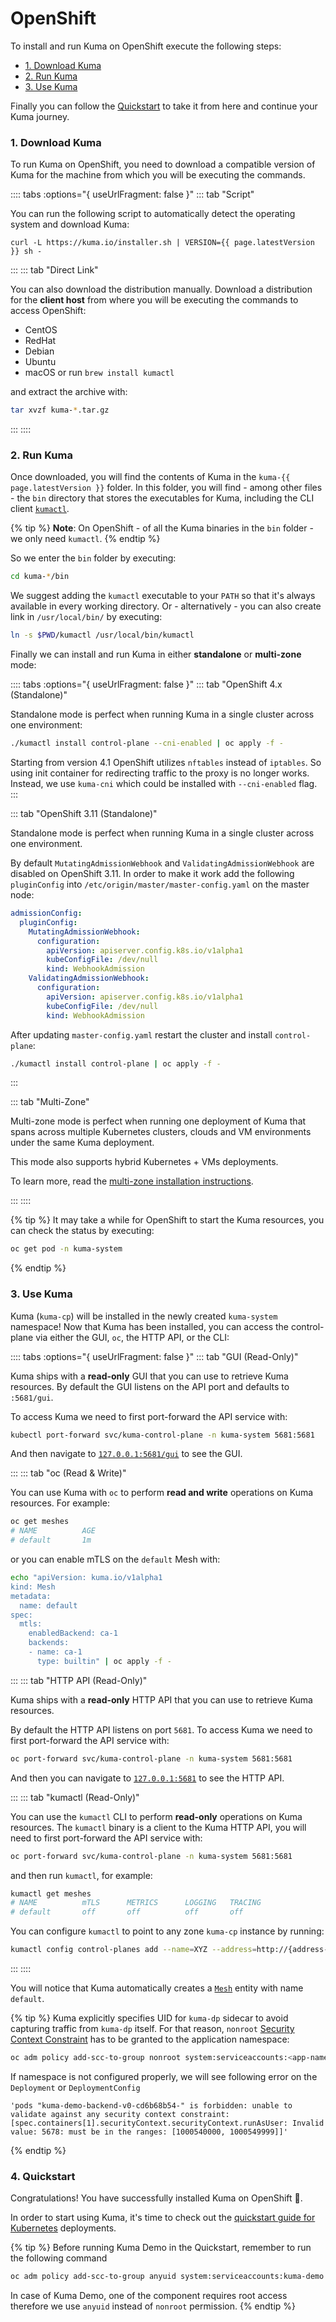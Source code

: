 ---
---
# OpenShift

To install and run Kuma on OpenShift execute the following steps:

* [1. Download Kuma](#_1-download-kuma)
* [2. Run Kuma](#_2-run-kuma)
* [3. Use Kuma](#_3-use-kuma)

Finally you can follow the [Quickstart](#_4-quickstart) to take it from here and continue your Kuma journey.

### 1. Download Kuma

To run Kuma on OpenShift, you need to download a compatible version of Kuma for the machine from which you will be executing the commands.

:::: tabs :options="{ useUrlFragment: false }"
::: tab "Script"

You can run the following script to automatically detect the operating system and download Kuma:

<div class="language-sh">
<pre><code>curl -L https://kuma.io/installer.sh | VERSION={{ page.latestVersion }} sh -</code></pre>
</div>

:::
::: tab "Direct Link"

You can also download the distribution manually. Download a distribution for the **client host** from where you will be executing the commands to access OpenShift:

* <a :href="'https://download.konghq.com/mesh-alpine/kuma-' + page.latestVersion + '-centos-amd64.tar.gz'">CentOS</a>
* <a :href="'https://download.konghq.com/mesh-alpine/kuma-' + page.latestVersion + '-rhel-amd64.tar.gz'">RedHat</a>
* <a :href="'https://download.konghq.com/mesh-alpine/kuma-' + page.latestVersion + '-debian-amd64.tar.gz'">Debian</a>
* <a :href="'https://download.konghq.com/mesh-alpine/kuma-' + page.latestVersion + '-ubuntu-amd64.tar.gz'">Ubuntu</a>
* <a :href="'https://download.konghq.com/mesh-alpine/kuma-' + page.latestVersion + '-darwin-amd64.tar.gz'">macOS</a> or run `brew install kumactl`

and extract the archive with:

```sh
tar xvzf kuma-*.tar.gz
```

:::
::::

### 2. Run Kuma

Once downloaded, you will find the contents of Kuma in the `kuma-{{ page.latestVersion }}` folder. In this folder, you will find - among other files - the `bin` directory that stores the executables for Kuma, including the CLI client [`kumactl`](../documentation/cli/#kumactl).

{% tip %}
**Note**: On OpenShift - of all the Kuma binaries in the `bin` folder - we only need `kumactl`.
{% endtip %}

So we enter the `bin` folder by executing:

```sh
cd kuma-*/bin
```

We suggest adding the `kumactl` executable to your `PATH` so that it's always available in every working directory. Or - alternatively - you can also create link in `/usr/local/bin/` by executing:

```sh
ln -s $PWD/kumactl /usr/local/bin/kumactl
```

Finally we can install and run Kuma in either **standalone** or **multi-zone** mode:

:::: tabs :options="{ useUrlFragment: false }"
::: tab "OpenShift 4.x (Standalone)"

Standalone mode is perfect when running Kuma in a single cluster across one environment:

```sh
./kumactl install control-plane --cni-enabled | oc apply -f -
```

Starting from version 4.1 OpenShift utilizes `nftables` instead of `iptables`. So using init container for redirecting traffic to the proxy is no longer works. Instead, we use `kuma-cni` which could be installed with `--cni-enabled` flag.
:::

::: tab "OpenShift 3.11 (Standalone)"

Standalone mode is perfect when running Kuma in a single cluster across one environment.

By default `MutatingAdmissionWebhook` and `ValidatingAdmissionWebhook` are disabled on OpenShift 3.11.
In order to make it work add the following `pluginConfig` into `/etc/origin/master/master-config.yaml` on the master node:

```yaml
admissionConfig:
  pluginConfig:
    MutatingAdmissionWebhook:
      configuration:
        apiVersion: apiserver.config.k8s.io/v1alpha1
        kubeConfigFile: /dev/null
        kind: WebhookAdmission
    ValidatingAdmissionWebhook:
      configuration:
        apiVersion: apiserver.config.k8s.io/v1alpha1
        kubeConfigFile: /dev/null
        kind: WebhookAdmission
```
After updating `master-config.yaml` restart the cluster and install `control-plane`:
```sh
./kumactl install control-plane | oc apply -f -
```

:::

::: tab "Multi-Zone"

Multi-zone mode is perfect when running one deployment of Kuma that spans across multiple Kubernetes clusters, clouds and VM environments under the same Kuma deployment. 

This mode also supports hybrid Kubernetes + VMs deployments.

To learn more, read the [multi-zone installation instructions](../documentation/deployments/).

:::
::::

{% tip %}
It may take a while for OpenShift to start the Kuma resources, you can check the status by executing:

```sh
oc get pod -n kuma-system
```
{% endtip %}

### 3. Use Kuma

Kuma (`kuma-cp`) will be installed in the newly created `kuma-system` namespace! Now that Kuma has been installed, you can access the control-plane via either the GUI, `oc`, the HTTP API, or the CLI:

:::: tabs :options="{ useUrlFragment: false }"
::: tab "GUI (Read-Only)"

Kuma ships with a **read-only** GUI that you can use to retrieve Kuma resources. By default the GUI listens on the API port and defaults to `:5681/gui`. 

To access Kuma we need to first port-forward the API service with:

```sh
kubectl port-forward svc/kuma-control-plane -n kuma-system 5681:5681
```

And then navigate to [`127.0.0.1:5681/gui`](http://127.0.0.1:5681/gui) to see the GUI.

:::
::: tab "oc (Read & Write)"

You can use Kuma with `oc` to perform **read and write** operations on Kuma resources. For example:

```sh
oc get meshes
# NAME          AGE
# default       1m
```

or you can enable mTLS on the `default` Mesh with:

```sh
echo "apiVersion: kuma.io/v1alpha1
kind: Mesh
metadata:
  name: default
spec:
  mtls:
    enabledBackend: ca-1
    backends:
    - name: ca-1
      type: builtin" | oc apply -f -
```

:::
::: tab "HTTP API (Read-Only)"

Kuma ships with a **read-only** HTTP API that you can use to retrieve Kuma resources. 

By default the HTTP API listens on port `5681`. To access Kuma we need to first port-forward the API service with:

```sh
oc port-forward svc/kuma-control-plane -n kuma-system 5681:5681
```

And then you can navigate to [`127.0.0.1:5681`](http://127.0.0.1:5681) to see the HTTP API.

:::
::: tab "kumactl (Read-Only)"

You can use the `kumactl` CLI to perform **read-only** operations on Kuma resources. The `kumactl` binary is a client to the Kuma HTTP API, you will need to first port-forward the API service with:

```sh
oc port-forward svc/kuma-control-plane -n kuma-system 5681:5681
```

and then run `kumactl`, for example:

```sh
kumactl get meshes
# NAME          mTLS      METRICS      LOGGING   TRACING
# default       off       off          off       off
```

You can configure `kumactl` to point to any zone `kuma-cp` instance by running:

```sh
kumactl config control-planes add --name=XYZ --address=http://{address-to-kuma}:5681
```
:::
::::

You will notice that Kuma automatically creates a [`Mesh`](../../policies/mesh) entity with name `default`.

{% tip %}
Kuma explicitly specifies UID for `kuma-dp` sidecar to avoid capturing traffic from `kuma-dp` itself. For that reason, `nonroot` [Security Context Constraint](https://docs.openshift.com/container-platform/latest/authentication/managing-security-context-constraints.html) has to be granted to the application namespace:
```sh
oc adm policy add-scc-to-group nonroot system:serviceaccounts:<app-namespace>
```

If namespace is not configured properly, we will see following error on the `Deployment` or `DeploymentConfig`
```
'pods "kuma-demo-backend-v0-cd6b68b54-" is forbidden: unable to validate against any security context constraint: [spec.containers[1].securityContext.securityContext.runAsUser: Invalid value: 5678: must be in the ranges: [1000540000, 1000549999]]'
```

{% endtip %}

### 4. Quickstart

Congratulations! You have successfully installed Kuma on OpenShift 🚀. 

In order to start using Kuma, it's time to check out the [quickstart guide for Kubernetes](../quickstart/kubernetes/) deployments.

{% tip %}
Before running Kuma Demo in the Quickstart, remember to run the following command
```sh
oc adm policy add-scc-to-group anyuid system:serviceaccounts:kuma-demo
```
In case of Kuma Demo, one of the component requires root access therefore we use `anyuid` instead of `nonroot` permission.
{% endtip %}
